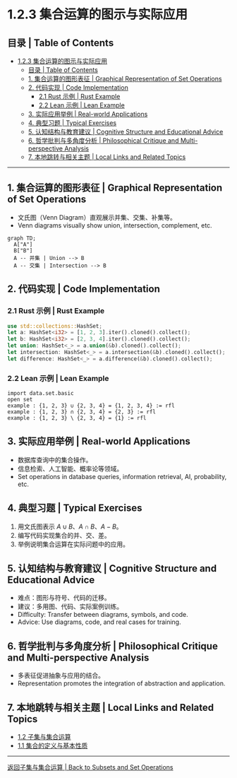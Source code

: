 # 1.2.3 集合运算的图示与实际应用

## 目录 | Table of Contents

- [1.2.3 集合运算的图示与实际应用](#123-集合运算的图示与实际应用)
  - [目录 | Table of Contents](#目录--table-of-contents)
  - [1. 集合运算的图形表征 | Graphical Representation of Set Operations](#1-集合运算的图形表征--graphical-representation-of-set-operations)
  - [2. 代码实现 | Code Implementation](#2-代码实现--code-implementation)
    - [2.1 Rust 示例 | Rust Example](#21-rust-示例--rust-example)
    - [2.2 Lean 示例 | Lean Example](#22-lean-示例--lean-example)
  - [3. 实际应用举例 | Real-world Applications](#3-实际应用举例--real-world-applications)
  - [4. 典型习题 | Typical Exercises](#4-典型习题--typical-exercises)
  - [5. 认知结构与教育建议 | Cognitive Structure and Educational Advice](#5-认知结构与教育建议--cognitive-structure-and-educational-advice)
  - [6. 哲学批判与多角度分析 | Philosophical Critique and Multi-perspective Analysis](#6-哲学批判与多角度分析--philosophical-critique-and-multi-perspective-analysis)
  - [7. 本地跳转与相关主题 | Local Links and Related Topics](#7-本地跳转与相关主题--local-links-and-related-topics)

---

## 1. 集合运算的图形表征 | Graphical Representation of Set Operations

- 文氏图（Venn Diagram）直观展示并集、交集、补集等。
- Venn diagrams visually show union, intersection, complement, etc.

```mermaid
graph TD;
  A["A"]
  B["B"]
  A -- 并集 | Union --> B
  A -- 交集 | Intersection --> B
```

## 2. 代码实现 | Code Implementation

### 2.1 Rust 示例 | Rust Example

```rust
use std::collections::HashSet;
let a: HashSet<i32> = [1, 2, 3].iter().cloned().collect();
let b: HashSet<i32> = [2, 3, 4].iter().cloned().collect();
let union: HashSet<_> = a.union(&b).cloned().collect();
let intersection: HashSet<_> = a.intersection(&b).cloned().collect();
let difference: HashSet<_> = a.difference(&b).cloned().collect();
```

### 2.2 Lean 示例 | Lean Example

```lean
import data.set.basic
open set
example : {1, 2, 3} ∪ {2, 3, 4} = {1, 2, 3, 4} := rfl
example : {1, 2, 3} ∩ {2, 3, 4} = {2, 3} := rfl
example : {1, 2, 3} \ {2, 3, 4} = {1} := rfl
```

## 3. 实际应用举例 | Real-world Applications

- 数据库查询中的集合操作。
- 信息检索、人工智能、概率论等领域。
- Set operations in database queries, information retrieval, AI, probability, etc.

## 4. 典型习题 | Typical Exercises

1. 用文氏图表示 $A \cup B$、$A \cap B$、$A - B$。
2. 编写代码实现集合的并、交、差。
3. 举例说明集合运算在实际问题中的应用。

## 5. 认知结构与教育建议 | Cognitive Structure and Educational Advice

- 难点：图形与符号、代码的迁移。
- 建议：多用图、代码、实际案例训练。
- Difficulty: Transfer between diagrams, symbols, and code.
- Advice: Use diagrams, code, and real cases for training.

## 6. 哲学批判与多角度分析 | Philosophical Critique and Multi-perspective Analysis

- 多表征促进抽象与应用的结合。
- Representation promotes the integration of abstraction and application.

## 7. 本地跳转与相关主题 | Local Links and Related Topics

- [1.2 子集与集合运算](../1.2-子集与集合运算.md)
- [1.1 集合的定义与基本性质](../1.1-集合的定义与基本性质.md)

---

[返回子集与集合运算 | Back to Subsets and Set Operations](../1.2-子集与集合运算.md)
